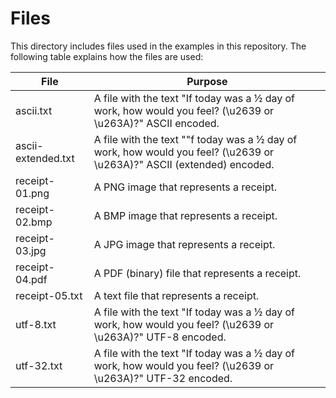 # Files
This directory includes files used in the examples in this repository.
The following table explains how the files are used:

| File               | Purpose                                                                                                                |
|--------------------|------------------------------------------------------------------------------------------------------------------------|
| ascii.txt          | A file with the text "If today was a ½ day of work, how would you feel? (\u2639 or \u263A)?" ASCII encoded.            |
| ascii-extended.txt | A file with the text ""f today was a ½ day of work, how would you feel? (\u2639 or \u263A)?" ASCII (extended) encoded. |
| receipt-01.png     | A PNG image that represents a receipt.                                                                                 |
| receipt-02.bmp     | A BMP image that represents a receipt.                                                                                 |
| receipt-03.jpg     | A JPG image that represents a receipt.                                                                                 |
| receipt-04.pdf     | A PDF (binary) file that represents a receipt.                                                                         |
| receipt-05.txt     | A text file that represents a receipt.                                                                                 |
| utf-8.txt          | A file with the text "If today was a ½ day of work, how would you feel? (\u2639 or \u263A)?" UTF-8 encoded.            |
| utf-32.txt         | A file with the text "If today was a ½ day of work, how would you feel? (\u2639 or \u263A)?" UTF-32 encoded.           |